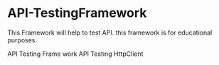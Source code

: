 # API-TestingFramework
This Framework will help to test API. this framework is for educational purposes.

API Testing Frame work 
API Testing
HttpClient
